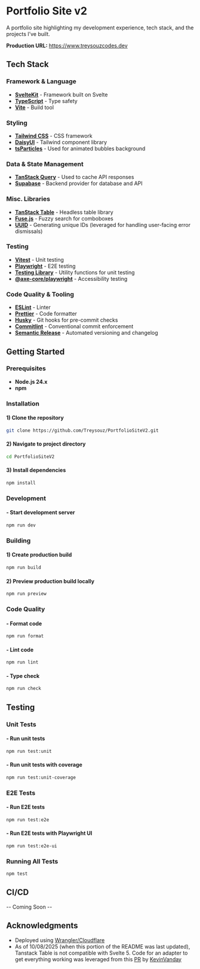 # Portfolio Site v2

A portfolio site highlighting my development experience, tech stack, and the projects I’ve built.

**Production URL:** https://www.treysouzcodes.dev

## Tech Stack

### Framework & Language

- **[SvelteKit](https://svelte.dev/docs/kit/introduction)** - Framework built on Svelte
- **[TypeScript](https://www.typescriptlang.org/)** - Type safety
- **[Vite](https://vite.dev/)** - Build tool

### Styling

- **[Tailwind CSS](https://tailwindcss.com/)** - CSS framework
- **[DaisyUI](https://daisyui.com/)** - Tailwind component library
- **[tsParticles](https://particles.js.org/)** - Used for animated bubbles background

### Data & State Management

- **[TanStack Query](https://tanstack.com/query/latest)** - Used to cache API responses
- **[Supabase](https://supabase.com/)** - Backend provider for database and API

### Misc. Libraries

- **[TanStack Table](https://tanstack.com/table/latest)** - Headless table library
- **[Fuse.js](https://www.fusejs.io/)** - Fuzzy search for comboboxes
- **[UUID](https://github.com/uuidjs/uuid#readme)** - Generating unique IDs (leveraged for handling user-facing error dismissals)

### Testing

- **[Vitest](https://vitest.dev/)** - Unit testing
- **[Playwright](https://playwright.dev/)** - E2E testing
- **[Testing Library](https://testing-library.com/docs/svelte-testing-library/intro/)** - Utility functions for unit testing
- **[@axe-core/playwright](https://www.npmjs.com/package/axe-playwright)** - Accessibility testing

### Code Quality & Tooling

- **[ESLint](https://eslint.org/)** - Linter
- **[Prettier](https://prettier.io/)** - Code formatter
- **[Husky](https://typicode.github.io/husky/)** - Git hooks for pre-commit checks
- **[Commitlint](https://commitlint.js.org/)** - Conventional commit enforcement
- **[Semantic Release](https://semantic-release.gitbook.io/semantic-release/)** - Automated versioning and changelog

## Getting Started

### Prerequisites

- **Node.js 24.x**
- **npm**

### Installation

#### 1) Clone the repository

```sh
git clone https://github.com/Treysouz/PortfolioSiteV2.git
```

#### 2) Navigate to project directory

```sh
cd PortfolioSiteV2
```

#### 3) Install dependencies

```sh
npm install
```

### Development

#### - Start development server

```sh
npm run dev
```

### Building

#### 1) Create production build

```sh
npm run build
```

#### 2) Preview production build locally

```sh
npm run preview
```

### Code Quality

#### - Format code

```sh
npm run format
```

#### - Lint code

```sh
npm run lint
```

#### - Type check

```sh
npm run check
```

## Testing

### Unit Tests

#### - Run unit tests

```sh
npm run test:unit
```

#### - Run unit tests with coverage

```sh
npm run test:unit-coverage
```

### E2E Tests

#### - Run E2E tests

```sh
npm run test:e2e
```

#### - Run E2E tests with Playwright UI

```sh
npm run test:e2e-ui
```

### Running All Tests

```sh
npm test
```

## CI/CD

-- Coming Soon --

## Acknowledgments

- Deployed using [Wrangler/Cloudflare](https://developers.cloudflare.com/workers/wrangler/)
- As of 10/08/2025 (when this portion of the README was last updated), Tanstack Table is not compatible with Svelte 5. Code for an adapter to get everything working was leveraged from this [PR](https://github.com/Tanstack/table/pull/5403/files) by [KevinVanday](https://github.com/KevinVandy)
